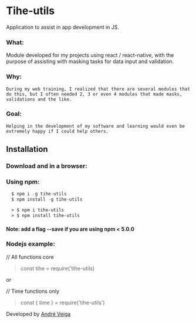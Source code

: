 # Tihe-utils
  Application to assist in app development in JS.

###  What: 
   Module developed for my projects using react / react-native, with the purpose of assisting with masking tasks for data input and validation.
  
###  Why:
    During my web training, I realized that there are several modules that do this, but I often needed 2, 3 or even 4 modules that made masks, validations and the like.
   
###  Goal:
    Helping in the development of my software and learning would even be extremely happy if I could help others.

  
##  Installation

###  Download and in a browser:
  > <script src="tihe.js"></script>

###  Using npm:

~~~javascript
  $ npm i -g tihe-utils
  $ npm install -g tihe-utils
~~~

~~~html
  > $ npm i tihe-utils
  > $ npm install tihe-utils
~~~

####  Note: add a flag --save if you are using npm < 5.0.0

###  Nodejs example:
  // All functions core
  > const tihe = require('tihe-utils)

  or

  // Time functions only
  > const { time } = require('tihe-utils')
  
Developed by [André Veiga](https://about.me/eltonveiga)
